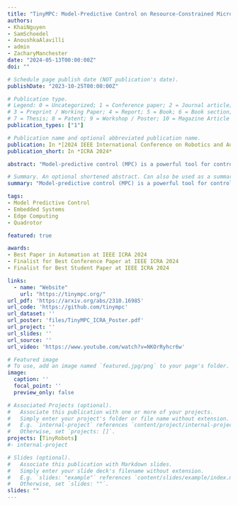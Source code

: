```yaml
---
title: "TinyMPC: Model-Predictive Control on Resource-Constrained Microcontrollers"
authors:
- KhaiNguyen
- SamSchoedel
- AnoushkaAlavilli
- admin
- ZacharyManchester
date: "2024-05-13T00:00:00Z"
doi: ""

# Schedule page publish date (NOT publication's date).
publishDate: "2023-10-25T00:00:00Z"

# Publication type.
# Legend: 0 = Uncategorized; 1 = Conference paper; 2 = Journal article;
# 3 = Preprint / Working Paper; 4 = Report; 5 = Book; 6 = Book section;
# 7 = Thesis; 8 = Patent; 9 = Workshop / Poster; 10 = Magazine Article
publication_types: ["1"]

# Publication name and optional abbreviated publication name.
publication: In *[2024 IEEE International Conference on Robotics and Automation (ICRA)](http://ieee-icra.org/)*
publication_short: In *ICRA 2024*

abstract: "Model-predictive control (MPC) is a powerful tool for controlling highly dynamic robotic systems subject to complex constraints. However, MPC is computationally demanding, and is often impractical to implement on small, resource-constrained robotic platforms. We present TinyMPC, a high-speed MPC solver with a low memory footprint targeting the microcontrollers common on small robots. Our approach is based on the alternating direction method of multipliers (ADMM) and leverages the structure of the MPC problem for efficiency. We demonstrate TinyMPC both by benchmarking against the state-of-the-art solver OSQP, achieving nearly an order of magnitude speed increase, as well as through hardware experiments on a 27 g quadrotor, demonstrating high-speed trajectory tracking and dynamic obstacle avoidance."

# Summary. An optional shortened abstract. Can also be used as a summary for an extended abstract or poster etc.
summary: "Model-predictive control (MPC) is a powerful tool for controlling highly dynamic robotic systems subject to complex constraints. However, MPC is computationally demanding, and is often impractical to implement on small, resource-constrained robotic platforms. We present TinyMPC, a high-speed MPC solver with a low memory footprint targeting the microcontrollers common on small robots. Our approach is based on the alternating direction method of multipliers (ADMM) and leverages the structure of the MPC problem for efficiency. We demonstrate TinyMPC both by benchmarking against the state-of-the-art solver OSQP, achieving nearly an order of magnitude speed increase, as well as through hardware experiments on a 27 g quadrotor, demonstrating high-speed trajectory tracking and dynamic obstacle avoidance."

tags:
- Model Predictive Control
- Embedded Systems
- Edge Computing
- Quadrotor

featured: true

awards:
- Best Paper in Automation at IEEE ICRA 2024
- Finalist for Best Conference Paper at IEEE ICRA 2024
- Finalist for Best Student Paper at IEEE ICRA 2024

links:
  - name: "Website"
    url: "https://tinympc.org/"
url_pdf: 'https://arxiv.org/abs/2310.16985'
url_code: 'https://github.com/tinympc'
url_dataset: ''
url_poster: 'files/TinyMPC_ICRA_Poster.pdf'
url_project: ''
url_slides: ''
url_source: ''
url_video: 'https://www.youtube.com/watch?v=NKOrRyhcr6w'

# Featured image
# To use, add an image named `featured.jpg/png` to your page's folder. 
image:
  caption: ''
  focal_point: ''
  preview_only: false

# Associated Projects (optional).
#   Associate this publication with one or more of your projects.
#   Simply enter your project's folder or file name without extension.
#   E.g. `internal-project` references `content/project/internal-project/index.md`.
#   Otherwise, set `projects: []`.
projects: [TinyRobots]
#- internal-project

# Slides (optional).
#   Associate this publication with Markdown slides.
#   Simply enter your slide deck's filename without extension.
#   E.g. `slides: "example"` references `content/slides/example/index.md`.
#   Otherwise, set `slides: ""`.
slides: ""
---
```


<!-- {{% alert note %}}
Click the *Cite* button above to demo the feature to enable visitors to import publication metadata into their reference management software.
{{% /alert %}}

{{% alert note %}}
Click the *Slides* button above to demo Academic's Markdown slides feature.
{{% /alert %}} -->

<!-- Supplementary notes can be added here, including [code and math](https://sourcethemes.com/academic/docs/writing-markdown-latex/). -->

